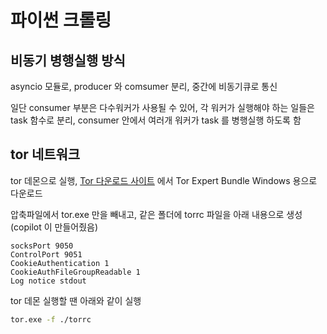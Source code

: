 # 파이썬 크롤링

## 비동기 병행실행 방식

asyncio 모듈로, producer 와 comsumer 분리, 중간에 비동기큐로 통신

일단 consumer 부분은 다수워커가 사용될 수 있어, 각 워커가 실행해야 하는 일들은 task 함수로 분리, consumer 안에서 여러개 워커가 task 를 병행실행 하도록 함



## tor 네트워크

tor 데몬으로 실행, [Tor 다운로드 사이트](https://www.torproject.org/download/tor/) 에서 Tor Expert Bundle Windows 용으로 다운로드

압축파일에서 tor.exe 만을 빼내고, 같은 폴더에 torrc 파일을 아래 내용으로 생성 (copilot 이 만들어줬음)

```plaintext
socksPort 9050
ControlPort 9051
CookieAuthentication 1
CookieAuthFileGroupReadable 1
Log notice stdout
```

tor 데몬 실행할 땐 아래와 같이 실행

```bash
tor.exe -f ./torrc
```